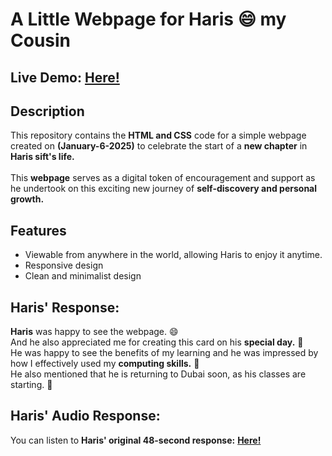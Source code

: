 # A Little Webpage for Haris 😄 my Cousin
## Live Demo: [Here!](https://sohaibdevv.github.io/Haris-Day/)

## Description
This repository contains the **HTML and CSS** code for a simple webpage created on **(January-6-2025)** to celebrate the start of a **new chapter** in **Haris sift's life.**
</br></br>
This **webpage** serves as a digital token of encouragement and support as he undertook on this exciting new journey of **self-discovery and personal growth.**

## Features
* Viewable from anywhere in the world, allowing Haris to enjoy it anytime.
* Responsive design
* Clean and minimalist design

## Haris' Response:
**Haris** was happy to see the webpage. 😄
</br>
And he also appreciated me for creating this card on his **special day.** 🙂
</br>
He was happy to see the benefits of my learning and he was impressed by how I effectively used my **computing skills.** 🙂
</br>
He also mentioned that he is returning to Dubai soon, as his classes are starting. 🙂

## Haris' Audio Response:
You can listen to **Haris' original 48-second response:** **[Here!](https://drive.google.com/file/d/13fQ7doK-2RZZyJ2wJG29qp1epaU19hVX/view?usp=sharing)**
